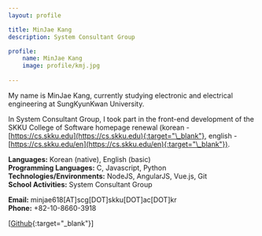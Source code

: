 ```yaml
---
layout: profile

title: MinJae Kang
description: System Consultant Group

profile:
    name: MinJae Kang
    image: profile/kmj.jpg
    
---
```


My name is MinJae Kang, currently studying electronic and electrical engineering at SungKyunKwan University.  


In System Consultant Group, I took part in the front-end development of the SKKU College of Software homepage renewal (korean - [https://cs.skku.edu](https://cs.skku.edu){:target="\_blank"}, english - [https://cs.skku.edu/en](https://cs.skku.edu/en){:target="\_blank"}).  

<strong>Languages:</strong> Korean (native), English (basic)  
<strong>Programming Languages:</strong> C, Javascript, Python  
<strong>Technologies/Environments:</strong> NodeJS, AngularJS, Vue.js, Git  
<strong>School Activities:</strong> System Consultant Group  

<strong>Email:</strong> minjae618[AT]scg[DOT]skku[DOT]ac[DOT]kr  
<strong>Phone:</strong> +82-10-8660-3918  

<!-- See [[Resume](https://systemconsultantgroup.github.io/scg-folio/assets/img/resume/kimyunji.pdf){:target="\_blank"}], -->
[[Github](https://github.com/mjk0618){:target="\_blank"}]
